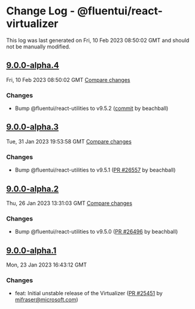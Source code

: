 # Change Log - @fluentui/react-virtualizer

This log was last generated on Fri, 10 Feb 2023 08:50:02 GMT and should not be manually modified.

<!-- Start content -->

## [9.0.0-alpha.4](https://github.com/microsoft/fluentui/tree/@fluentui/react-virtualizer_v9.0.0-alpha.4)

Fri, 10 Feb 2023 08:50:02 GMT 
[Compare changes](https://github.com/microsoft/fluentui/compare/@fluentui/react-virtualizer_v9.0.0-alpha.3..@fluentui/react-virtualizer_v9.0.0-alpha.4)

### Changes

- Bump @fluentui/react-utilities to v9.5.2 ([commit](https://github.com/microsoft/fluentui/commit/cc62f050f8231e8f21a2cf7dddf33003e0ba3931) by beachball)

## [9.0.0-alpha.3](https://github.com/microsoft/fluentui/tree/@fluentui/react-virtualizer_v9.0.0-alpha.3)

Tue, 31 Jan 2023 19:53:58 GMT 
[Compare changes](https://github.com/microsoft/fluentui/compare/@fluentui/react-virtualizer_v9.0.0-alpha.2..@fluentui/react-virtualizer_v9.0.0-alpha.3)

### Changes

- Bump @fluentui/react-utilities to v9.5.1 ([PR #26557](https://github.com/microsoft/fluentui/pull/26557) by beachball)

## [9.0.0-alpha.2](https://github.com/microsoft/fluentui/tree/@fluentui/react-virtualizer_v9.0.0-alpha.2)

Thu, 26 Jan 2023 13:31:03 GMT 
[Compare changes](https://github.com/microsoft/fluentui/compare/@fluentui/react-virtualizer_v9.0.0-alpha.1..@fluentui/react-virtualizer_v9.0.0-alpha.2)

### Changes

- Bump @fluentui/react-utilities to v9.5.0 ([PR #26496](https://github.com/microsoft/fluentui/pull/26496) by beachball)

## [9.0.0-alpha.1](https://github.com/microsoft/fluentui/tree/@fluentui/react-virtualizer_v9.0.0-alpha.1)

Mon, 23 Jan 2023 16:43:12 GMT

### Changes

- feat: Initial unstable release of the Virtualizer ([PR #25451](https://github.com/microsoft/fluentui/pull/25451) by mifraser@microsoft.com)
